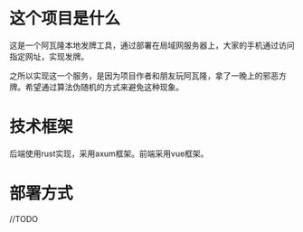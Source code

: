 # 这个项目是什么

这是一个阿瓦隆本地发牌工具，通过部署在局域网服务器上，大家的手机通过访问指定网址，实现发牌。

之所以实现这一个服务，是因为项目作者和朋友玩阿瓦隆，拿了一晚上的邪恶方牌。希望通过算法伪随机的方式来避免这种现象。

# 技术框架

后端使用rust实现，采用axum框架。前端采用vue框架。

# 部署方式

//TODO